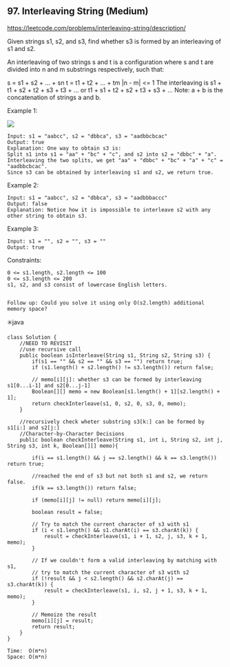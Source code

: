 ## 97. Interleaving String (Medium)
https://leetcode.com/problems/interleaving-string/description/

Given strings s1, s2, and s3, find whether s3 is formed by an interleaving of s1 and s2.

An interleaving of two strings s and t is a configuration where s and t are divided into n and m substrings respectively, such that:

s = s1 + s2 + ... + sn
t = t1 + t2 + ... + tm
|n - m| <= 1
The interleaving is s1 + t1 + s2 + t2 + s3 + t3 + ... or t1 + s1 + t2 + s2 + t3 + s3 + ...
Note: a + b is the concatenation of strings a and b.

 

Example 1:

![](https://assets.leetcode.com/uploads/2020/09/02/interleave.jpg)

    Input: s1 = "aabcc", s2 = "dbbca", s3 = "aadbbcbcac"
    Output: true
    Explanation: One way to obtain s3 is:
    Split s1 into s1 = "aa" + "bc" + "c", and s2 into s2 = "dbbc" + "a".
    Interleaving the two splits, we get "aa" + "dbbc" + "bc" + "a" + "c" = "aadbbcbcac".
    Since s3 can be obtained by interleaving s1 and s2, we return true.
Example 2:

    Input: s1 = "aabcc", s2 = "dbbca", s3 = "aadbbbaccc"
    Output: false
    Explanation: Notice how it is impossible to interleave s2 with any other string to obtain s3.
Example 3:

    Input: s1 = "", s2 = "", s3 = ""
    Output: true
     

Constraints:
    
    0 <= s1.length, s2.length <= 100
    0 <= s3.length <= 200
    s1, s2, and s3 consist of lowercase English letters.
     

    Follow up: Could you solve it using only O(s2.length) additional memory space?
  
  ✳️java
      
    class Solution {
        //NEED TO REVISIT
        //use recursive call
        public boolean isInterleave(String s1, String s2, String s3) {
            if(s1 == "" && s2 == "" && s3 == "") return true;
            if (s1.length() + s2.length() != s3.length()) return false;
    
            // memo[i][j]: whether s3 can be formed by interleaving s1[0...i-1] and s2[0...j-1]
            Boolean[][] memo = new Boolean[s1.length() + 1][s2.length() + 1];
            return checkInterleave(s1, 0, s2, 0, s3, 0, memo);
        }
    
        //recursively check wheter substring s3[k:] can be formed by s1[i:] and s2[j:]
        //Character-by-Character Decisions
        public boolean checkInterleave(String s1, int i, String s2, int j, String s3, int k, Boolean[][] memo){
            
            if(i == s1.length() && j == s2.length() && k == s3.length()) return true;
    
            //reached the end of s3 but not both s1 and s2, we return false.
            if(k == s3.length()) return false;
    
            if (memo[i][j] != null) return memo[i][j];
    
            boolean result = false;
            
            // Try to match the current character of s3 with s1
            if (i < s1.length() && s1.charAt(i) == s3.charAt(k)) {
                result = checkInterleave(s1, i + 1, s2, j, s3, k + 1, memo);
            }
            
            // If we couldn't form a valid interleaving by matching with s1,
            // try to match the current character of s3 with s2
            if (!result && j < s2.length() && s2.charAt(j) == s3.charAt(k)) {
                result = checkInterleave(s1, i, s2, j + 1, s3, k + 1, memo);
            }
            
            // Memoize the result
            memo[i][j] = result;
            return result;
        }
    }

    Time:  O(m*n)
    Space: O(m*n)
